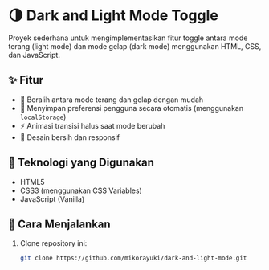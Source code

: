 # 🌗 Dark and Light Mode Toggle

Proyek sederhana untuk mengimplementasikan fitur toggle antara mode terang (light mode) dan mode gelap (dark mode) menggunakan HTML, CSS, dan JavaScript.

## ✨ Fitur

- 🌙 Beralih antara mode terang dan gelap dengan mudah
- 💾 Menyimpan preferensi pengguna secara otomatis (menggunakan `localStorage`)
- ⚡ Animasi transisi halus saat mode berubah
- 🎨 Desain bersih dan responsif

## 🔧 Teknologi yang Digunakan

- HTML5
- CSS3 (menggunakan CSS Variables)
- JavaScript (Vanilla)

## 🚀 Cara Menjalankan

1. Clone repository ini:
   ```bash
   git clone https://github.com/mikorayuki/dark-and-light-mode.git

